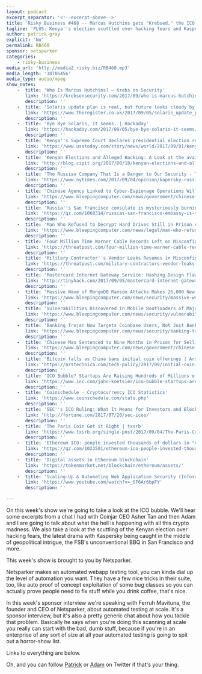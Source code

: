 ```yaml
---
layout: podcast
excerpt_separator: '<!--excerpt-above-->'
title: 'Risky Business #468 -- Marcus Hutchins gets "Krebsed," the ICO bubble and more'
tagline: 'PLUS: Kenya''s election scuttled over hacking fears and Kaspersky''s latest drama...'
author: patrick-gray
explicit: 'No'
permalink: RB468
sponsor: netsparker
categories:
    - risky-business
media_url: 'http://media2.risky.biz/RB468.mp3'
media_length: '38706456'
media_type: audio/mpeg
show_notes:
    -  title: 'Who Is Marcus Hutchins? — Krebs on Security'
       link: 'https://krebsonsecurity.com/2017/09/who-is-marcus-hutchins/'
       description: '' 
    -  title: 'Solaris update plan is real, but future looks cloudy by design • The Register'
       link: 'https://www.theregister.co.uk/2017/09/05/solaris_update_plan_is_real_but_its_future_looks_cloudy_by_design/'
       description: '' 
    -  title: 'Bye Bye Solaris, it seems. | Hackaday'
       link: 'https://hackaday.com/2017/09/05/bye-bye-solaris-it-seems/'
       description: '' 
    -  title: 'Kenya''s Supreme Court declares presidential election result null'
       link: 'https://www.usatoday.com/story/news/world/2017/09/01/kenyas-supreme-court-declares-presidential-election-result-null/624115001/'
       description: '' 
    -  title: 'Kenyan Elections and Alleged Hacking: A Look at the available evidence | CIPIT Blog'
       link: 'http://blog.cipit.org/2017/08/18/kenyan-elections-and-alleged-hacking/'
       description: '' 
    -  title: 'The Russian Company That Is a Danger to Our Security - The New York Times'
       link: 'https://www.nytimes.com/2017/09/04/opinion/kapersky-russia-cybersecurity.html'
       description: '' 
    -  title: 'Chinese Agency Linked to Cyber-Espionage Operations Will Review Source Code of Foreign Firms'
       link: 'https://www.bleepingcomputer.com/news/government/chinese-agency-linked-to-cyber-espionage-operations-will-review-source-code-of-foreign-firms/'
       description: '' 
    -  title: 'Russia''s San Francisco consulate is mysteriously burning stuff before it is shut down — Quartz'
       link: 'https://qz.com/1068314/russias-san-francisco-embassy-is-mysteriously-burning-stuff-before-it-is-shut-down-tomorrow-in-95-degree-temperatures/'
       description: '' 
    -  title: 'Man Who Refused to Decrypt Hard Drives Still in Prison After Two Years'
       link: 'https://www.bleepingcomputer.com/news/legal/man-who-refused-to-decrypt-hard-drives-still-in-prison-after-two-years/'
       description: '' 
    -  title: 'Four Million Time Warner Cable Records Left on Misconfigured AWS S3 | Threatpost | The first stop for security news'
       link: 'https://threatpost.com/four-million-time-warner-cable-records-left-on-misconfigured-aws-s3/127807/'
       description: '' 
    -  title: 'Military Contractor''s Vendor Leaks Resumes in Misconfigured AWS S3 | Threatpost | The first stop for security news'
       link: 'https://threatpost.com/military-contractors-vendor-leaks-resumes-in-misconfigured-aws-s3/127803/'
       description: '' 
    -  title: 'Mastercard Internet Gateway Service: Hashing Design Flaw – Tinyhack.com'
       link: 'http://tinyhack.com/2017/09/05/mastercard-internet-gateway-service-hashing-design-flaw/'
       description: '' 
    -  title: 'Massive Wave of MongoDB Ransom Attacks Makes 26,000 New Victims'
       link: 'https://www.bleepingcomputer.com/news/security/massive-wave-of-mongodb-ransom-attacks-makes-26-000-new-victims/'
       description: '' 
    -  title: 'Vulnerabilities Discovered in Mobile Bootloaders of Major Vendors'
       link: 'https://www.bleepingcomputer.com/news/security/vulnerabilities-discovered-in-mobile-bootloaders-of-major-vendors/'
       description: '' 
    -  title: 'Banking Trojan Now Targets Coinbase Users, Not Just Banking Portals'
       link: 'https://www.bleepingcomputer.com/news/security/banking-trojan-now-targets-coinbase-users-not-just-banking-portals/'
       description: '' 
    -  title: 'Chinese Man Sentenced to Nine Months in Prison for Selling VPN Software'
       link: 'https://www.bleepingcomputer.com/news/government/chinese-man-sentenced-to-nine-months-in-prison-for-selling-vpn-software/'
       description: '' 
    -  title: 'Bitcoin falls as China bans initial coin offerings | Ars Technica'
       link: 'https://arstechnica.com/tech-policy/2017/09/initial-coin-offerings-are-becoming-a-big-deal-china-just-banned-them/'
       description: '' 
    -  title: 'ICO Bubble? Startups Are Raising Hundreds of Millions of Dollars Via Initial Coin Offerings | Inc.com'
       link: 'https://www.inc.com/john-koetsier/ico-bubble-startups-are-raising-hundreds-of-millio.html'
       description: '' 
    -  title: 'Coinschedule - Cryptocurrency ICO Statistics'
       link: 'https://www.coinschedule.com/stats.php'
       description: '' 
    -  title: 'SEC''s ICO Ruling: What It Means for Investors and Blockchain | Fortune.com'
       link: 'http://fortune.com/2017/07/26/sec-icos/'
       description: '' 
    -  title: 'The Paris Coin Got it Right | txsrb'
       link: 'https://www.txsrb.org/single-post/2017/09/04/The-Paris-Coin-Got-it-Right'
       description: '' 
    -  title: 'Ethereum ICO: people invested thousands of dollars in "Useless Ethereum Token" (UET) — Quartz'
       link: 'https://qz.com/1023501/ethereum-ico-people-invested-thousands-of-dollars-in-useless-ethereum-token-uet/'
       description: '' 
    -  title: 'Digital assets in Ethereum blockchain'
       link: 'https://tokenmarket.net/blockchain/ethereum/assets/'
       description: '' 
    -  title: 'Scaling-Up & Automating Web Application Security (Infosecurity Europe 2017 Tech Talk) - YouTube'
       link: 'https://www.youtube.com/watch?v=_SF6Ar6bpFY'
       description: '' 

---
```

On this week's show we're going to take a look at the ICO bubble. We'll hear some excerpts from a chat I had with Coinjar CEO Asher Tan and then Adam and I are going to talk about what the hell is happening with all this crypto madness. We also take a look at the scuttling of the Kenyan election over hacking fears, the latest drama with Kaspersky being caught in the middle of geopolitical intrigue, the FSB's unconventional BBQ in San Francisco and more.

This week's show is brought to you by Netsparker. 

Netsparker makes an automated webapp testing tool, you can kinda dial up the level of automation you want. They have a few nice tricks in their suite, too, like auto proof of concept exploitation of some bug classes so you can actually prove people need to fix stuff while you drink coffee, that's nice.

In this week's sponsor interview we're speaking with Ferruh Mavituna, the founder and CEO of Netsparker, about automated testing at scale. It's a sponsor interview, but it's also a pretty generic chat about how you tackle that problem. Basically he says when you're doing this scanning at scale you really can start with the bad, dumb stuff, because if you're in an enterprise of any sort of size at all your automated testing is going to spit out a horror-show list.

Links to everything are below.

Oh, and you can follow <a href='https://twitter.com/riskybusiness'>Patrick</a> or <a href='https://twitter.com/metlstorm'>Adam</a> on Twitter if that's your thing.